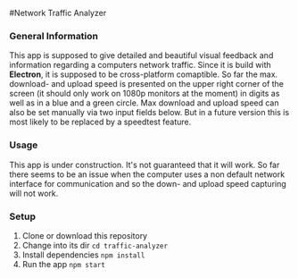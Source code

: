 #Network Traffic Analyzer

### General Information
This app is supposed to give detailed and beautiful visual feedback and information regarding a computers network traffic. Since it is build with **Electron**, it is supposed to be cross-platform comaptible.
So far the max. download- and upload speed is presented on the upper right corner of the screen (it should only work on 1080p monitors at the moment) in digits as well as in a blue and a green circle. Max download and upload speed can also be set manually via two input fields below. But in a future version this is most likely to be replaced by a speedtest feature.

### Usage
This app is under construction. It's not guaranteed that it will work. So far there seems to be an issue when the computer uses a non default network interface for communication and so the down- and upload speed capturing will not work.

### Setup
1. Clone or download this repository
2. Change into its dir `cd traffic-analyzer`
3. Install dependencies `npm install`
4. Run the app `npm start`

